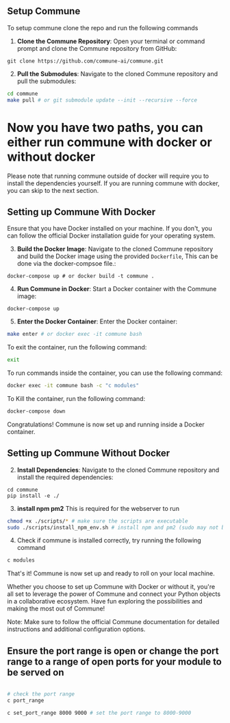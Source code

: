 ## Setup Commune

To setup commune clone the repo and run the following commands

1. **Clone the Commune Repository**: Open your terminal or command prompt and clone the Commune repository from GitHub:

```
git clone https://github.com/commune-ai/commune.git
```

2. **Pull the Submodules**: Navigate to the cloned Commune repository and pull the submodules:

```bash
cd commune
make pull # or git submodule update --init --recursive --force
```

# Now you have two paths, you can either run commune with docker or without docker

Please note that running commune outside of docker will require you to install the dependencies yourself.
If you are running commune with docker, you can skip to the next section.

## Setting up Commune With Docker

Ensure that you have Docker installed on your machine. If you don't, you can follow the official Docker installation guide for your operating system.


3. **Build the Docker Image**: Navigate to the cloned Commune repository and build the Docker image using the provided `Dockerfile`, This can be done via the docker-compsoe file.:

```
docker-compose up # or docker build -t commune .
```

4. **Run Commune in Docker**: Start a Docker container with the Commune image:

```
docker-compose up
```

5. **Enter the Docker Container**: Enter the Docker container:

```bash
make enter # or docker exec -it commune bash
```
To exit the container, run the following command:
```bash
exit
```

To run commands inside the container, you can use the following command:
```bash
docker exec -it commune bash -c "c modules"
```

To Kill the container, run the following command:
```bash
docker-compose down
```

Congratulations! Commune is now set up and running inside a Docker container.

## Setting up Commune Without Docker

2. **Install Dependencies**: Navigate to the cloned Commune repository and install the required dependencies:

```
cd commune
pip install -e ./
```

3. **install npm pm2**
This is required for the webserver to run
```bash 
chmod +x ./scripts/* # make sure the scripts are executable
sudo ./scripts/install_npm_env.sh # install npm and pm2 (sudo may not be required)
```


4. Check if commune is installed correctly, try running the following command
```bash
c modules
```

That's it! Commune is now set up and ready to roll on your local machine.

Whether you choose to set up Commune with Docker or without it, you're all set to leverage the power of Commune and connect your Python objects in a collaborative ecosystem. Have fun exploring the possibilities and making the most out of Commune!

Note: Make sure to follow the official Commune documentation for detailed instructions and additional configuration options.


## Ensure the port range is open or change the port range to a range of open ports for your module to be served on

```bash

# check the port range
c port_range
```


```bash
c set_port_range 8000 9000 # set the port range to 8000-9000
```

```